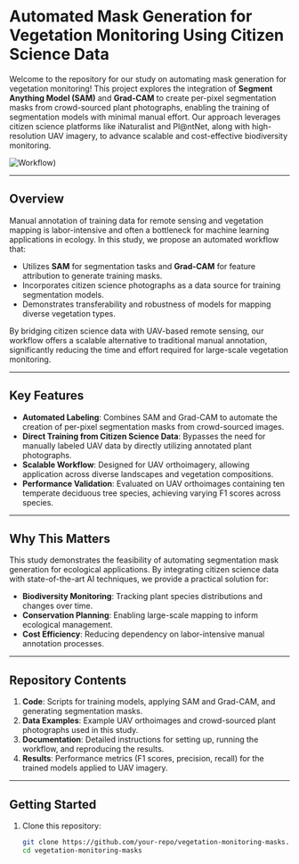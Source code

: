 # Automated Mask Generation for Vegetation Monitoring Using Citizen Science Data

Welcome to the repository for our study on automating mask generation for vegetation monitoring! This project explores the integration of **Segment Anything Model (SAM)** and **Grad-CAM** to create per-pixel segmentation masks from crowd-sourced plant photographs, enabling the training of segmentation models with minimal manual effort. Our approach leverages citizen science platforms like iNaturalist and Pl@ntNet, along with high-resolution UAV imagery, to advance scalable and cost-effective biodiversity monitoring.

![Workflow](https://github.com/salimsoltani28/Flora_Mask/blob/main/Workflow_edit.png))

---

## **Overview**

Manual annotation of training data for remote sensing and vegetation mapping is labor-intensive and often a bottleneck for machine learning applications in ecology. In this study, we propose an automated workflow that:

- Utilizes **SAM** for segmentation tasks and **Grad-CAM** for feature attribution to generate training masks.
- Incorporates citizen science photographs as a data source for training segmentation models.
- Demonstrates transferability and robustness of models for mapping diverse vegetation types.

By bridging citizen science data with UAV-based remote sensing, our workflow offers a scalable alternative to traditional manual annotation, significantly reducing the time and effort required for large-scale vegetation monitoring.

---

## **Key Features**

- **Automated Labeling**: Combines SAM and Grad-CAM to automate the creation of per-pixel segmentation masks from crowd-sourced images.
- **Direct Training from Citizen Science Data**: Bypasses the need for manually labeled UAV data by directly utilizing annotated plant photographs.
- **Scalable Workflow**: Designed for UAV orthoimagery, allowing application across diverse landscapes and vegetation compositions.
- **Performance Validation**: Evaluated on UAV orthoimages containing ten temperate deciduous tree species, achieving varying F1 scores across species.

---

## **Why This Matters**

This study demonstrates the feasibility of automating segmentation mask generation for ecological applications. By integrating citizen science data with state-of-the-art AI techniques, we provide a practical solution for:

- **Biodiversity Monitoring**: Tracking plant species distributions and changes over time.
- **Conservation Planning**: Enabling large-scale mapping to inform ecological management.
- **Cost Efficiency**: Reducing dependency on labor-intensive manual annotation processes.

---

## **Repository Contents**

1. **Code**: Scripts for training models, applying SAM and Grad-CAM, and generating segmentation masks.
2. **Data Examples**: Example UAV orthoimages and crowd-sourced plant photographs used in this study.
3. **Documentation**: Detailed instructions for setting up, running the workflow, and reproducing the results.
4. **Results**: Performance metrics (F1 scores, precision, recall) for the trained models applied to UAV imagery.

---

## **Getting Started**

1. Clone this repository:
   ```bash
   git clone https://github.com/your-repo/vegetation-monitoring-masks.git
   cd vegetation-monitoring-masks
